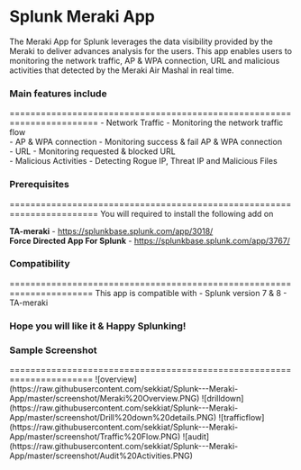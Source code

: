 <h1>Splunk Meraki App</h1>

The Meraki App for Splunk leverages the data visibility provided by the Meraki to deliver advances analysis for the users.
This app enables users to monitoring the network traffic, AP & WPA connection, URL and malicious activities that detected by the Meraki Air Mashal in real time.

<h3>Main features include</h3>
=======================================================================
- Network Traffic - Monitoring the network traffic flow<br/>
- AP & WPA connection - Monitoring success & fail AP & WPA connection<br/>
- URL - Monitoring requested & blocked URL<br/>
- Malicious Activities - Detecting Rogue IP, Threat IP and Malicious Files

<h3>Prerequisites</h3>
=======================================================================
You will required to install the following add on<br/>

<b>TA-meraki</b> - https://splunkbase.splunk.com/app/3018/<br/>
<b>Force Directed App For Splunk</b> - https://splunkbase.splunk.com/app/3767/

<h3>Compatibility</h3>
======================================================================
This app is compatible with 
- Splunk version 7 & 8
- TA-meraki

<h3>Hope you will like it & Happy Splunking!</h3>

<h3>Sample Screenshot</h3>
======================================================================
![overview](https://raw.githubusercontent.com/sekkiat/Splunk---Meraki-App/master/screenshot/Meraki%20Overview.PNG)
![drilldown](https://raw.githubusercontent.com/sekkiat/Splunk---Meraki-App/master/screenshot/Drill%20down%20details.PNG)
![trafficflow](https://raw.githubusercontent.com/sekkiat/Splunk---Meraki-App/master/screenshot/Traffic%20Flow.PNG)
![audit](https://raw.githubusercontent.com/sekkiat/Splunk---Meraki-App/master/screenshot/Audit%20Activities.PNG)
